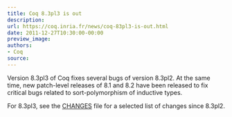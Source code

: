 ```yaml
---
title: Coq 8.3pl3 is out
description:
url: https://coq.inria.fr/news/coq-83pl3-is-out.html
date: 2011-12-27T10:30:00-00:00
preview_image:
authors:
- Coq
source:
---
```



<p>Version 8.3pl3 of Coq fixes several bugs of version 8.3pl2. At the same time, new patch-level releases of 8.1 and 8.2 have been released to fix critical bugs related to sort-polymorphism of inductive types.</p>
<p>For 8.3pl3, see the <a href="https://coq-distrib.s3-website.fr-par.scw.cloud/V8.3pl3/CHANGES.updated">CHANGES</a> file for a selected list of changes since 8.3pl2.</p>

 
